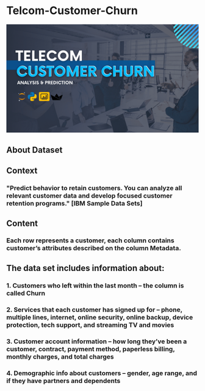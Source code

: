 # Telcom-Customer-Churn
![Uploading image.png…](https://github.com/ritik168/Telco-Customer-Churn/blob/main/4a81d301-97ce-4d26-a8af-95e56e9545c9.png)
## About Dataset
## Context
### "Predict behavior to retain customers. You can analyze all relevant customer data and develop focused customer retention programs." [IBM Sample Data Sets]

## Content
### Each row represents a customer, each column contains customer’s attributes described on the column Metadata.

## The data set includes information about:

### 1. Customers who left within the last month – the column is called Churn
### 2. Services that each customer has signed up for – phone, multiple lines, internet, online security, online backup, device protection, tech support, and streaming TV and movies
### 3. Customer account information – how long they’ve been a customer, contract, payment method, paperless billing, monthly charges, and total charges
### 4. Demographic info about customers – gender, age range, and if they have partners and dependents
